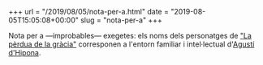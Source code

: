 +++
url = "/2019/08/05/nota-per-a.html"
date = "2019-08-05T15:05:08+00:00"
slug = "nota-per-a"
+++

‪Nota per a —improbables— exegetes: els noms dels personatges de ["La pèrdua de la gràcia"](https://telegra.ph/La-pèrdua-de-la-gràcia-13-08-02) corresponen a l'entorn familiar i intel·lectual d'[Agustí d'Hipona](https://ca.wikipedia.org/wiki/Agust%C3%AD_d%27Hipona)‬.
